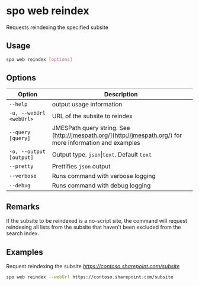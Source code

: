 # spo web reindex

Requests reindexing the specified subsite

## Usage

```sh
spo web reindex [options]
```

## Options

Option|Description
------|-----------
`--help`|output usage information
`-u, --webUrl <webUrl>`|URL of the subsite to reindex
`--query [query]`|JMESPath query string. See [http://jmespath.org/](http://jmespath.org/) for more information and examples
`-o, --output [output]`|Output type. `json`&#x7c;`text`. Default `text`
`--pretty`|Prettifies `json` output
`--verbose`|Runs command with verbose logging
`--debug`|Runs command with debug logging

## Remarks

If the subsite to be reindexed is a no-script site, the command will request reindexing all lists from the subsite that haven't been excluded from the search index.

## Examples

Request reindexing the subsite _https://contoso.sharepoint.com/subsite_

```sh
spo web reindex --webUrl https://contoso.sharepoint.com/subsite
```